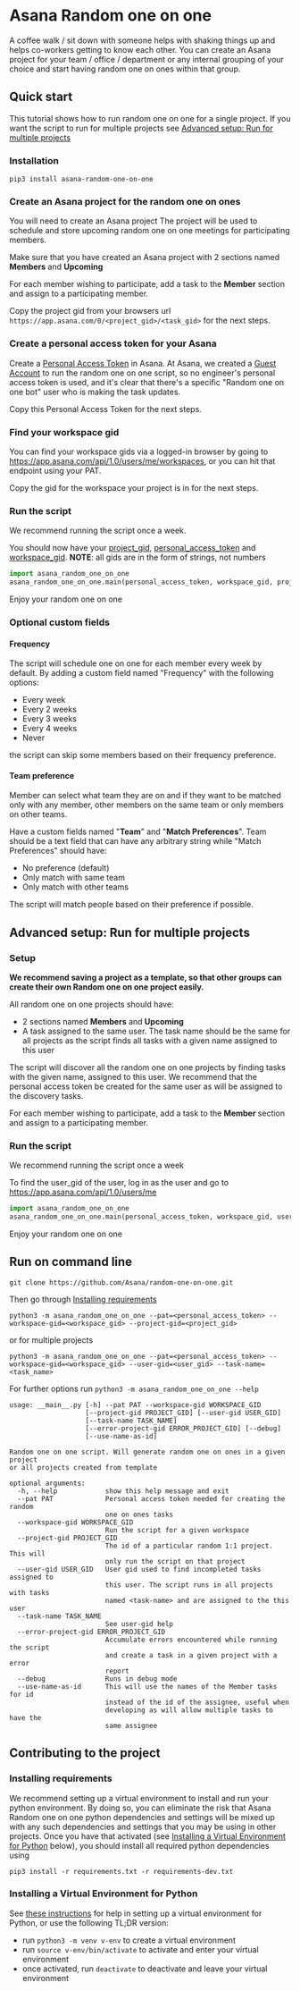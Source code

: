 # Asana Random one on one
A coffee walk / sit down with someone helps with shaking things up and helps co-workers getting to know each other.
You can create an Asana project for your team / office / department or any internal grouping of your choice and start having random one on ones within that group.

## Quick start
This tutorial shows how to run random one on one for a single project. If you want the script to run for multiple projects see [Advanced setup: Run for multiple projects](#advanced-setup:-run-for-multiple-projects)

### Installation
`pip3 install asana-random-one-on-one`

### Create an Asana project for the random one on ones
You will need to create an Asana project 
The project will be used to schedule and store upcoming random one on one meetings for participating members.

Make sure that you have created an Asana project with 2 sections named **Members** and **Upcoming**

For each member wishing to participate, add a task to the **Member** section and assign to a participating member.

Copy the project gid from your browsers url `https://app.asana.com/0/<project_gid>/<task_gid>` for the next steps.

### Create a personal access token for your Asana
Create a [Personal Access Token](https://developers.asana.com/docs/personal-access-token) in Asana. At Asana, we created a [Guest Account](https://asana.com/guide/help/organizations/guests) to run the random one on one script, so no engineer's personal access token is used, and it's clear that there's a specific "Random one on one bot" user who is making the task updates.

Copy this Personal Access Token for the next steps.

### Find your workspace gid
You can find your workspace gids via a logged-in browser by going to https://app.asana.com/api/1.0/users/me/workspaces, or you can hit that endpoint using your PAT.

Copy the gid for the workspace your project is in for the next steps.

### Run the script
We recommend running the script once a week.

You should now have your [project_gid](#create-an-asana-project-for-the-random-one-on-ones), [personal_access_token](#create-a-personal-access-token-for-your-asana) and [workspace_gid](#find-your-workspace-gid). **NOTE**: all gids are in the form of strings, not numbers
``` python
import asana_random_one_on_one
asana_random_one_on_one.main(personal_access_token, workspace_gid, project_gid=<your_project_gid>)
```
Enjoy your random one on one

### Optional custom fields
#### Frequency
The script will schedule one on one for each member every week by default.
By adding a custom field named "Frequency" with the following options:
- Every week
- Every 2 weeks
- Every 3 weeks
- Every 4 weeks
- Never

the script can skip some members based on their frequency preference.

#### Team preference
Member can select what team they are on and if they want to be matched only with any member, other members on the same team or only members on other teams.

Have a custom fields named "**Team**" and "**Match Preferences**". Team should be a text field that can have any arbitrary string while "Match Preferences" should have:
- No preference (default)
- Only match with same team
- Only match with other teams

The script will match people based on their preference if possible.

## Advanced setup: Run for multiple projects
### Setup
**We recommend saving a project as a template, so that other groups can create their own Random one on one project easily.**

All random one on one projects should have:
- 2 sections named **Members** and **Upcoming**
- A task assigned to the same user. The task name should be the same for all projects as the script finds all tasks with a given name assigned to this user

The script will discover all the random one on one projects by finding tasks with the given name, assigned to this user.
We recommend that the personal access token be created for the same user as will be assigned to the discovery tasks.

For each member wishing to participate, add a task to the **Member** section and assign to a participating member.

### Run the script
We recommend running the script once a week

To find the user_gid of the user, log in as the user and go to https://app.asana.com/api/1.0/users/me
``` python
import asana_random_one_on_one
asana_random_one_on_one.main(personal_access_token, workspace_gid, user_gid=<user_gid>, task_name=<task_name>)
```
Enjoy your random one on one

## Run on command line
`git clone https://github.com/Asana/random-one-on-one.git`

Then go through [Installing requirements](#installing-requirements)

`python3 -m asana_random_one_on_one --pat=<personal_access_token> --workspace-gid=<workspace_gid> --project-gid=<project_gid>`

or for multiple projects

`python3 -m asana_random_one_on_one --pat=<personal_access_token> --workspace-gid=<workspace_gid> --user-gid=<user_gid> --task-name=<task_name>`


For further options run `python3 -m asana_random_one_on_one --help`
```
usage: __main__.py [-h] --pat PAT --workspace-gid WORKSPACE_GID
                   [--project-gid PROJECT_GID] [--user-gid USER_GID]
                   [--task-name TASK_NAME]
                   [--error-project-gid ERROR_PROJECT_GID] [--debug]
                   [--use-name-as-id]

Random one on one script. Will generate random one on ones in a given project
or all projects created from template

optional arguments:
  -h, --help            show this help message and exit
  --pat PAT             Personal access token needed for creating the random
                        one on ones tasks
  --workspace-gid WORKSPACE_GID
                        Run the script for a given workspace
  --project-gid PROJECT_GID
                        The id of a particular random 1:1 project. This will
                        only run the script on that project
  --user-gid USER_GID   User gid used to find incompleted tasks assigned to
                        this user. The script runs in all projects with tasks
                        named <task-name> and are assigned to the this user
  --task-name TASK_NAME
                        See user-gid help
  --error-project-gid ERROR_PROJECT_GID
                        Accumulate errors encountered while running the script
                        and create a task in a given project with a error
                        report
  --debug               Runs in debug mode
  --use-name-as-id      This will use the names of the Member tasks for id
                        instead of the id of the assignee, useful when
                        developing as will allow multiple tasks to have the
                        same assignee
```




## Contributing to the project
### Installing requirements

We recommend setting up a virtual environment to install and run your python environment. By doing so, you can eliminate
the risk that Asana Random one on one python dependencies and settings will be mixed up with any such dependencies and settings that you
may be using in other projects.
Once you have that activated (see [Installing a Virtual Environment for Python](#installing-a-virtual-environment-for-python) below), you should install all required python dependencies using

`pip3 install -r requirements.txt -r requirements-dev.txt`

### Installing a Virtual Environment for Python

See [these instructions](https://packaging.python.org/guides/installing-using-pip-and-virtual-environments/) for help in
setting up a virtual environment for Python, or use the following TL;DR version:

* run `python3 -m venv v-env` to create a virtual environment
* run `source v-env/bin/activate` to activate and enter your virtual environment
* once activated, run `deactivate` to deactivate and leave your virtual environment
